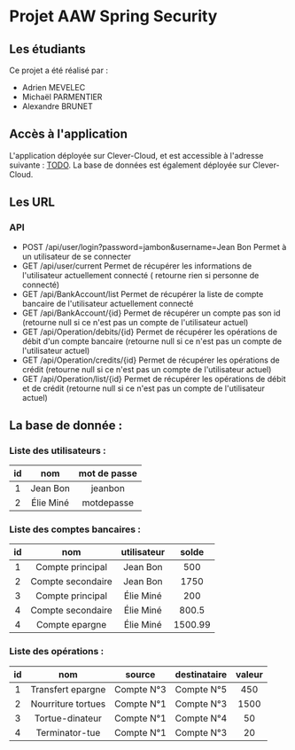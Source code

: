 
# Projet AAW Spring Security

## Les étudiants
Ce projet a été réalisé par :
- Adrien MEVELEC
- Michaël PARMENTIER
- Alexandre BRUNET 

## Accès à l'application 
L'application déployée sur Clever-Cloud, et est accessible à l'adresse suivante : [TODO](todo). La base de données est également déployée sur Clever-Cloud.

## Les URL
### API
- POST /api/user/login?password=jambon&username=Jean Bon
Permet à un utilisateur de se connecter
- GET /api/user/current
Permet de récupérer les informations de l'utilisateur actuellement connecté ( retourne rien si personne de connecté)
- GET /api/BankAccount/list
Permet de récupérer la liste de compte bancaire de l'utilisateur actuellement connecté
- GET /api/BankAccount/{id}
Permet de récupérer un compte pas son id (retourne null si ce n'est pas un compte de l'utilisateur actuel)
- GET /api/Operation/debits/{id}
Permet de récupérer les opérations de débit d'un compte bancaire (retourne null si ce n'est pas un compte de l'utilisateur actuel)
- GET /api/Operation/credits/{id}
Permet de récupérer les opérations de crédit (retourne null si ce n'est pas un compte de l'utilisateur actuel)
- GET /api/Operation/list/{id}
Permet de récupérer les opérations de débit et de crédit (retourne null si ce n'est pas un compte de l'utilisateur actuel)

## La base de donnée :
### Liste des utilisateurs : 
| **id** |  **nom**  | **mot de passe** |
|:------:|:---------:|:----------------:|
| 1      | Jean Bon  | jeanbon          |
| 2      | Élie Miné | motdepasse       |

### Liste des comptes bancaires :
| **id** |  **nom**            | **utilisateur** | **solde**    | 
|:-------:|:------------------:|:---------------:|:------------:|
| 1       | Compte principal   | Jean Bon        | 500          |
| 2       | Compte secondaire  | Jean Bon        | 1750         |
| 3       | Compte principal   | Élie Miné       | 200          |
| 4       | Compte secondaire  | Élie Miné       | 800.5        |
| 4       | Compte epargne     | Élie Miné       | 1500.99      |
### Liste des opérations : 
| **id** |  **nom**              | **source** | **destinataire** | **valeur** |
|:-------:|:--------------------:|:----------:|:----------------:|:----------:|
| 1       | Transfert epargne    | Compte N°3 | Compte N°5       | 450        |
| 2       | Nourriture tortues   | Compte N°1 | Compte N°3       | 1500       |
| 3       | Tortue-dinateur      | Compte N°1 | Compte N°4       | 50         |
| 4       | Terminator-tue       | Compte N°1 | Compte N°3       | 20         |
